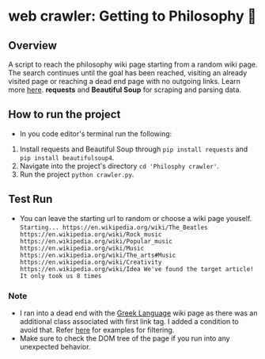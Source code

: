 
# web crawler: Getting to Philosophy :snail:

## Overview
A script to reach the philosophy wiki page starting from a random wiki page. The search continues until the goal has been reached, visiting an already visited page or reaching a dead end page with no outgoing links. Learn more [here](https://en.wikipedia.org/wiki/Wikipedia:Getting_to_Philosophy).
**requests** and **Beautiful Soup** for scraping and parsing data.

## How to run the project
- In you code editor's terminal run the following:
1. Install requests and Beautiful Soup through `pip install requests` and `pip install beautifulsoup4`.
2. Navigate into the project's directory `cd 'Philosphy crawler'`.
3.  Run the project `python crawler.py`.
## Test Run
- You can leave the starting url to random or choose a wiki page youself.
`Starting...
https://en.wikipedia.org/wiki/The_Beatles
https://en.wikipedia.org/wiki/Rock_music
https://en.wikipedia.org/wiki/Popular_music
https://en.wikipedia.org/wiki/Music
https://en.wikipedia.org/wiki/The_arts#Music
https://en.wikipedia.org/wiki/Creativity
https://en.wikipedia.org/wiki/Idea
We've found the target article! It only took us 8 times`
### Note
- I ran into a dead end with the [Greek Language](https://en.wikipedia.org/wiki/Greek_language) wiki page as there was an additional class associated with first link tag. I added a condition to avoid that. Refer [here](https://www.crummy.com/software/BeautifulSoup/bs4/doc/#kinds-of-filters) for examples for filtering.
- Make sure to check the DOM tree of the page if you run into any unexpected behavior.
